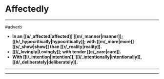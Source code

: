 # Affectedly
---
#adverb
- **In an [[a/_affected|affected]] [[m/_manner|manner]]; [[h/_hypocritically|hypocritically]]; with [[m/_more|more]] [[s/_show|show]] than [[r/_reality|reality]].**
- **[[l/_lovingly|Lovingly]]; with tender [[c/_care|care]].**
- **With [[i/_intention|intention]], [[i/_intentionally|intentionally]], [[d/_deliberately|deliberately]].**
---
---
